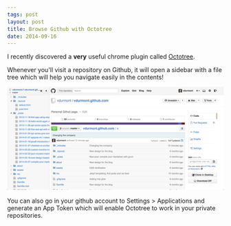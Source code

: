 ```yaml
---
tags: post
layout: post
title: Browse Github with Octotree
date: 2014-09-16
---
```


I recently discovered a **very** useful chrome plugin called [Octotree](https://chrome.google.com/webstore/detail/octotree/bkhaagjahfmjljalopjnoealnfndnagc).

Whenever you'll visit a repository on Github, it will open a sidebar with a file tree which will help you navigate easily in the contents!

<!--more-->

![Octotree screenshot](/assets/blog/20140916/octotree-screenshot.png)

You can also go in your github account to Settings > Applications and generate an App Token which will enable Octotree to work in your private repositories.
